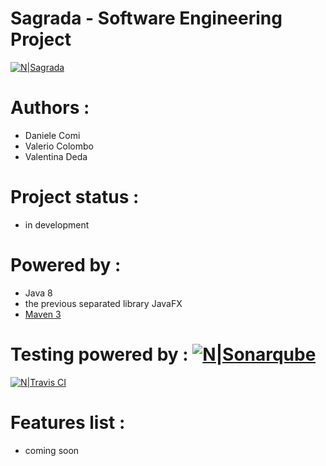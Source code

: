 # Sagrada - Software Engineering Project

[![N|Sagrada](https://images-na.ssl-images-amazon.com/images/I/91WIiaMI96L._SL1500_.jpg)](https://images-na.ssl-images-amazon.com/images/I/91WIiaMI96L._SL1500_.jpg)

# Authors :  
 - Daniele Comi
 - Valerio Colombo
 - Valentina Deda

# Project status :
 - in development

# Powered by :
 - Java 8
 - the previous separated library JavaFX
 - [Maven 3](http://maven.apache.org/download.cgi)

# Testing powered by : [![N|Sonarqube](https://www.sonarqube.org/assets/logo-31ad3115b1b4b120f3d1efd63e6b13ac9f1f89437f0cf6881cc4d8b5603a52b4.svg)](https://www.sonarqube.org)

[![N|Travis CI](https://travis-ci.com/images/logos/TravisCI-Full-Color.png)](https://travis-ci.com)

# Features list :
 - coming soon
